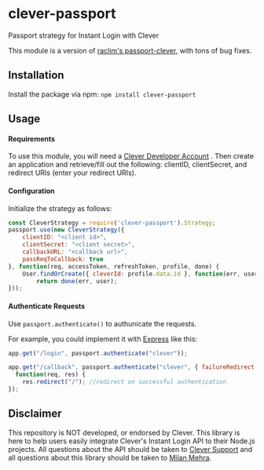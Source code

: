 
# clever-passport

Passport strategy for Instant Login with Clever

This module is a version of [raclim's passport-clever](https://github.com/raclim/passport-clever), with tons of bug fixes.

## Installation

Install the package via npm: `npm install clever-passport`

## Usage

#### Requirements

To use this module, you will need a [Clever Developer Account](https://apps.clever.com/signup) . Then create an application and retrieve/fill out the following: clientID, clientSecret, and redirect URIs (enter your redirect URIs).

#### Configuration

Initialize the strategy as follows:

```js
const CleverStrategy = require('clever-passport').Strategy;
passport.use(new CleverStrategy({
    clientID: "<client id>",
    clientSecret: "<client secret>",
    callbackURL: "<callback url>",
    passReqToCallback: true
}, function(req, accessToken, refreshToken, profile, done) {
    User.findOrCreate({ cleverId: profile.data.id }, function(err, user) {
        return done(err, user);
}));
```

#### Authenticate Requests

Use `passport.authenticate()` to authunicate the requests.

For example, you could implement it with [Express](http://expressjs.com/) like this:

```js
app.get("/login", passport.authenticate("clever"));

app.get("/callback", passport.authenticate("clever", { failureRedirect: "/login" }),
  function(req, res) {
    res.redirect("/"); //redirect on successful authentication
});
```

## Disclaimer

This repository is NOT developed, or endorsed by Clever. This library is here to help users easily integrate Clever's Instant Login API to their Node.js projects. All questions about the API should be taken to [Clever Support](https://support.clever.com/hc/s/?language=en_US) and all questions about this library should be taken to [Milan Mehra](mailto:milanmdev@gmail.com).
